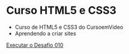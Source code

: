 # Curso HTML5 e CSS3
 - Curso de HTML5 e CSS3 do CursoemVideo
 - Aprendendo a criar sites

<a href="https://rodriwho.github.io/html-css/desafios/desafio010/android.html"> Executar o Desafio 010 </a>
